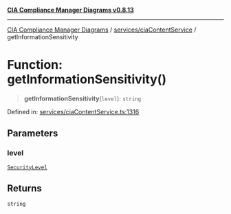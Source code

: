 [**CIA Compliance Manager Diagrams v0.8.13**](../../../README.md)

***

[CIA Compliance Manager Diagrams](../../../modules.md) / [services/ciaContentService](../README.md) / getInformationSensitivity

# Function: getInformationSensitivity()

> **getInformationSensitivity**(`level`): `string`

Defined in: [services/ciaContentService.ts:1316](https://github.com/Hack23/cia-compliance-manager/blob/2f6ce8651c6fa9a0d9c8860576f0ee67ef038efd/src/services/ciaContentService.ts#L1316)

## Parameters

### level

[`SecurityLevel`](../../../types/cia/type-aliases/SecurityLevel.md)

## Returns

`string`
